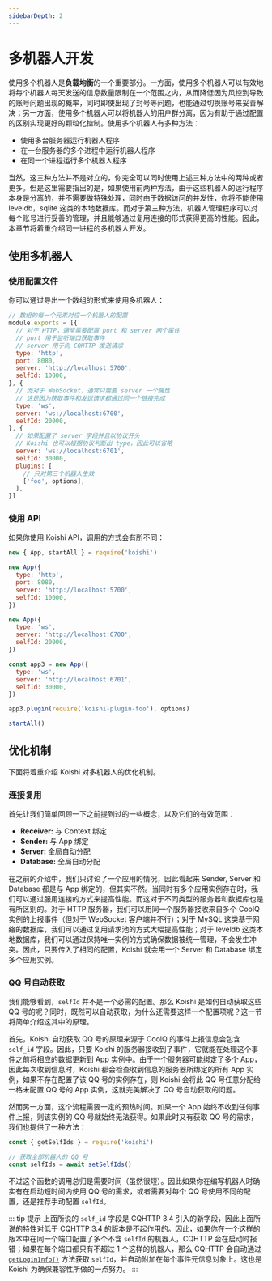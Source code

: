 ```yaml
---
sidebarDepth: 2
---
```


# 多机器人开发

使用多个机器人是**负载均衡**的一个重要部分。一方面，使用多个机器人可以有效地将每个机器人每天发送的信息数量限制在一个范围之内，从而降低因为风控到导致的账号问题出现的概率，同时即使出现了封号等问题，也能通过切换账号来妥善解决；另一方面，使用多个机器人可以将机器人的用户群分离，因为有助于通过配置的区别实现更好的颗粒化控制。使用多个机器人有多种方法：

- 使用多台服务器运行机器人程序
- 在一台服务器的多个进程中运行机器人程序
- 在同一个进程运行多个机器人程序

当然，这三种方法并不是对立的，你完全可以同时使用上述三种方法中的两种或者更多。但是这里需要指出的是，如果使用前两种方法，由于这些机器人的运行程序本身是分离的，并不需要做特殊处理，同时由于数据访问的并发性，你将不能使用 leveldb，sqlite 这类的本地数据库。而对于第三种方法，机器人管理程序可以对每个账号进行妥善的管理，并且能够通过复用连接的形式获得更高的性能。因此，本章节将着重介绍同一进程的多机器人开发。

## 使用多机器人

### 使用配置文件

你可以通过导出一个数组的形式来使用多机器人：

```js
// 数组的每一个元素对应一个机器人的配置
module.exports = [{
  // 对于 HTTP，通常需要配置 port 和 server 两个属性
  // port 用于监听端口获取事件
  // server 用于向 CQHTTP 发送请求
  type: 'http',
  port: 8080,
  server: 'http://localhost:5700',
  selfId: 10000,
}, {
  // 而对于 WebSocket，通常只需要 server 一个属性
  // 这是因为获取事件和发送请求都通过同一个链接完成
  type: 'ws',
  server: 'ws://localhost:6700',
  selfId: 20000,
}, {
  // 如果配置了 server 字段并且以协议开头
  // Koishi 也可以根据协议判断出 type，因此可以省略
  server: 'ws://localhost:6701',
  selfId: 30000,
  plugins: [
    // 只对第三个机器人生效
    ['foo', options],
  ],
}]
```

### 使用 API

如果你使用 Koishi API，调用的方式会有所不同：

```js
new { App, startAll } = require('koishi')

new App({
  type: 'http',
  port: 8080,
  server: 'http://localhost:5700',
  selfId: 10000,
})

new App({
  type: 'ws',
  server: 'http://localhost:6700',
  selfId: 20000,
})

const app3 = new App({
  type: 'ws',
  server: 'http://localhost:6701',
  selfId: 30000,
})

app3.plugin(require('koishi-plugin-foo'), options)

startAll()
```

## 优化机制

下面将着重介绍 Koishi 对多机器人的优化机制。

### 连接复用

首先让我们简单回顾一下之前提到过的一些概念，以及它们的有效范围：

- **Receiver:** 与 Context 绑定
- **Sender:** 与 App 绑定
- **Server:** 全局自动分配
- **Database:** 全局自动分配

在之前的介绍中，我们只讨论了一个应用的情况，因此看起来 Sender, Server 和 Database 都是与 App 绑定的，但其实不然。当同时有多个应用实例存在时，我们可以通过服用连接的方式来提高性能。而这对于不同类型的服务器和数据库也是有所区别的。对于 HTTP 服务器，我们可以用同一个服务器接收来自多个 CoolQ 实例的上报事件（但对于 WebSocket 客户端并不行）；对于 MySQL 这类基于网络的数据库，我们可以通过复用请求池的方式大幅提高性能；对于 leveldb 这类本地数据库，我们可以通过保持唯一实例的方式确保数据被统一管理，不会发生冲突。因此，只要传入了相同的配置，Koishi 就会用一个 Server 和 Database 绑定多个应用实例。

### QQ 号自动获取

我们能够看到，`selfId` 并不是一个必需的配置。那么 Koishi 是如何自动获取这些 QQ 号的呢？同时，既然可以自动获取，为什么还需要这样一个配置项呢？这一节将简单介绍这其中的原理。

首先，Koishi 自动获取 QQ 号的原理来源于 CoolQ 的事件上报信息会包含 `self_id` 字段。因此，只要 Koishi 的服务器接收到了事件，它就能在处理这个事件之前将相应的数据更新到 App 实例中。由于一个服务器可能绑定了多个 App，因此每次收到信息时，Koishi 都会检查收到信息的服务器所绑定的所有 App 实例，如果不存在配置了该 QQ 号的实例存在，则 Koishi 会将此 QQ 号任意分配给一格未配置 QQ 号的 App 实例，这就完美解决了 QQ 号自动获取的问题。

然而另一方面，这个流程需要一定的预热时间。如果一个 App 始终不收到任何事件上报，则该实例的 QQ 号就始终无法获得。如果此时又有获取 QQ 号的需求，我们也提供了一种方法：

```js
const { getSelfIds } = require('koishi')

// 获取全部机器人的 QQ 号
const selfIds = await setSelfIds()
```

不过这个函数的调用总归是需要时间（虽然很短）。因此如果你在编写机器人时确实有在启动短时间内使用 QQ 号的需求，或者需要对每个 QQ 号使用不同的配置，还是推荐手动配置 `selfId`。

::: tip 提示
上面所说的 `self_id` 字段是 CQHTTP 3.4 引入的新字段，因此上面所说的特性对低于 CQHTTP 3.4 的版本是不起作用的。因此，如果你在一个这样的版本中在同一个端口配置了多个不含 `selfId` 的机器人，CQHTTP 会在启动时报错；如果在每个端口都只有不超过 1 个这样的机器人，那么 CQHTTP 会自动通过 [`getLoginInfo()`](../api/sender.md#sender-getlogininfo) 方法获取 `selfId`，并自动附加在每个事件元信息对象上。这也是 Koishi 为确保兼容性所做的一点努力。
:::
